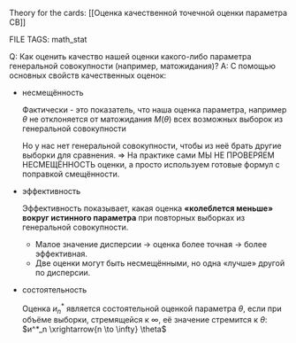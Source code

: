 
Theory for the cards: [[Оценка качественной точечной оценки параметра СВ]]

FILE TAGS: math_stat

Q: Как оценить качество нашей оценки какого-либо параметра генеральной совокупности (например, матожидания)?
A: С помощью основных свойств качественных оценок:
- несмещённость
	
	Фактически - это показатель, что наша оценка параметра, например $\theta$ не отклоняется от матожидания $M(\theta)$ всех возможных выборок из генеральной совокупности
	
	Но у нас нет генеральной совокупности, чтобы из неё брать другие выборки для сравнения. => На практике сами МЫ НЕ ПРОВЕРЯЕМ НЕСМЕЩЁННОСТЬ оценки, а просто используем готовые формул с поправкой смещённости.
	
- эффективность
	
	Эффективность показывает, какая оценка **«колеблется меньше» вокруг истинного параметра** при повторных выборках из генеральной совокупности.
	- Малое значение дисперсии → оценка более точная → более эффективная.
	- Две оценки могут быть несмещёнными, но одна «лучше» другой по дисперсии.
	
- состоятельность
	
	Оценка $и^*_n$ является состоятельной оценкой параметра $\theta$, если при объёме выборки, стремящейся к $\infty$, её значение стремится к $\theta$:
	$и^*_n \xrightarrow{n \to \infty} \theta$
<!--ID: 1759645420991-->

